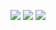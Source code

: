 ![](https://github-profile-summary-cards.vercel.app/api/cards/profile-details?username=hachimitsuboy&theme=tokyonight)
![](https://github-readme-stats.vercel.app/api?username=hachimitsuboy&count_private=true&show_icons=true&theme=tokyonight)
![](https://github-readme-stats.vercel.app/api/top-langs/?username=hachimitsuboy&layout=compact&theme=tokyonight)

<!--
**hachimitsuboy/hachimitsuboy** is a ✨ _special_ ✨ repository because its `README.md` (this file) appears on your GitHub profile.

Here are some ideas to get you started:

- 🔭 I’m currently working on ...
- 🌱 I’m currently learning ...
- 👯 I’m looking to collaborate on ...
- 🤔 I’m looking for help with ...
- 💬 Ask me about ...
- 📫 How to reach me: ...
- 😄 Pronouns: ...
- ⚡ Fun fact: ...
-->

